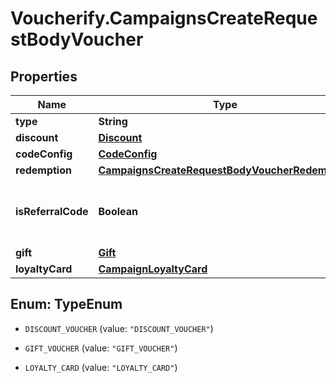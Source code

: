 # Voucherify.CampaignsCreateRequestBodyVoucher

## Properties

Name | Type | Description | Notes
------------ | ------------- | ------------- | -------------
**type** | **String** |  | [optional] 
**discount** | [**Discount**](Discount.md) |  | [optional] 
**codeConfig** | [**CodeConfig**](CodeConfig.md) |  | [optional] 
**redemption** | [**CampaignsCreateRequestBodyVoucherRedemption**](CampaignsCreateRequestBodyVoucherRedemption.md) |  | [optional] 
**isReferralCode** | **Boolean** | Flag indicating whether this voucher is a referral code; &#x60;true&#x60; for campaign type &#x60;REFERRAL_PROGRAM&#x60;. | [optional] 
**gift** | [**Gift**](Gift.md) |  | [optional] 
**loyaltyCard** | [**CampaignLoyaltyCard**](CampaignLoyaltyCard.md) |  | [optional] 



## Enum: TypeEnum


* `DISCOUNT_VOUCHER` (value: `"DISCOUNT_VOUCHER"`)

* `GIFT_VOUCHER` (value: `"GIFT_VOUCHER"`)

* `LOYALTY_CARD` (value: `"LOYALTY_CARD"`)




